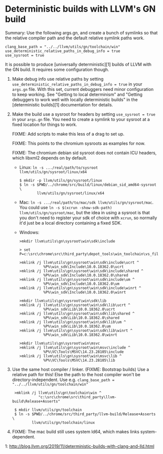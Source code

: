 Deterministic builds with LLVM's GN build
=========================================

Summary: Use the following args.gn, and create a bunch of symlinks so that
the relative compiler path and the default relative symlink paths work.

    clang_base_path = "../../llvm/utils/gn/toolchain/win"
    use_deterministic_relative_paths_in_debug_info = true
    use_sysroot = true

It is possible to produce [universally deterministic][1] builds of LLVM
with the GN build. It requires some configuration though.

1. Make debug info use relative paths by setting
   `use_deterministic_relative_paths_in_debug_info = true` in your `args.gn`
   file. With this set, current debuggers need minor configuration to keep
   working.  See "Getting to local determinism" and "Getting debuggers to work
   well with locally deterministic builds" in the [deterministic builds][1]
   documentation for details.

2. Make the build use a sysroot for headers by setting `use_sysroot = true`
   in your `args.gn` file. You need to create a symlink to your sysroot
   at a fixed location for things to work.

   FIXME: Add scripts to make this less of a drag to set up.

   FIXME: This points to the chromium sysroots as examples for now.

   FIXME: The chromium debian sid sysroot does not contain ICU headers,
   which libxml2 depends on by default.

    * Linux: `ln -s .../real/path/to/sysroot llvm/utils/gn/sysroot/linux/x64`

          $ mkdir -p llvm/utils/gn/sysroot/linux
          $ ln -s $PWD/../chrome/src/build/linux/debian_sid_amd64-sysroot \
                  llvm/utils/gn/sysroot/linux/x64

    * Mac: `ln -s .../real/path/to/mac/sdk llvm/utils/gn/sysroot/mac`. You could
      use `ln -s $(xcrun -show-sdk-path) llvm/utils/gn/sysroot/mac`, but the
      idea in using a sysroot is that you don't need to register your sdk of
      choice with `xcrun`, so normally it'd just be a local directory
      containing a fixed SDK.

    * Windows:

          >mkdir llvm\utils\gn\sysroot\win\sdk\include
          
          > set P=c:\src\chrome\src\third_party\depot_tools\win_toolchain\vs_files\8f58c55897a3282ed617055775a77ec3db771b88
          
          >mklink /j llvm\utils\gn\sysroot\win\sdk\include\ucrt ^
                     %P%\win_sdk\Include\10.0.18362.0\ucrt
          >mklink /j llvm\utils\gn\sysroot\win\sdk\include\shared ^
                     %P%\win_sdk\Include\10.0.18362.0\shared
          >mklink /j llvm\utils\gn\sysroot\win\sdk\include\um ^
                     %P%\win_sdk\Include\10.0.18362.0\um
          >mklink /j llvm\utils\gn\sysroot\win\sdk\include\winrt ^
                     %P%\win_sdk\Include\10.0.18362.0\winrt
          
          >mkdir llvm\utils\gn\sysroot\win\sdk\lib
          >mklink /j llvm\utils\gn\sysroot\win\sdk\lib\ucrt ^
                     %P%\win_sdk\Lib\10.0.18362.0\ucrt
          >mklink /j llvm\utils\gn\sysroot\win\sdk\lib\shared ^
                     %P%\win_sdk\Lib\10.0.18362.0\shared
          >mklink /j llvm\utils\gn\sysroot\win\sdk\lib\um ^
                     %P%\win_sdk\Lib\10.0.18362.0\um
          >mklink /j llvm\utils\gn\sysroot\win\sdk\lib\winrt ^
                     %P%\win_sdk\Lib\10.0.18362.0\winrt
          
          >mkdir llvm\utils\gn\sysroot\win\msvc
          >mklink /j llvm\utils\gn\sysroot\win\msvc\include ^
                     %P%\VC\Tools\MSVC\14.23.28105\include
          >mklink /j llvm\utils\gn\sysroot\win\msvc\lib ^
                     %P%\VC\Tools\MSVC\14.23.28105\lib


3. Use the same host compiler / linker. (FIXME: Bootstrap builds)
   Use a relative path for this! Else the path to the host compiler won't
   be directory-independent.
   Use e.g. `clang_base_path = "../../llvm/utils/gn/toolchain/win"`

        >mklink /j llvm\utils\gn\toolchain\win ^
                   "c:\src\chrome\src\third_party\llvm-build\Release+Asserts"

        $ mkdir llvm/utils/gn/toolchain
        $ ln -s $PWD/../chrome/src/third_party/llvm-build/Release+Asserts \
                llvm/utils/gn/toolchain/linux


4. FIXME: The mac build still uses system ld64, which makes links
   system-dependent.

1: http://blog.llvm.org/2019/11/deterministic-builds-with-clang-and-lld.html
